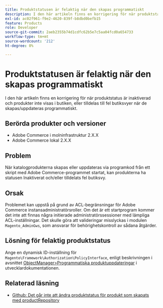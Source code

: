 ```yaml
---
title: Produktstatusen är felaktig när den skapas programmatiskt
description: I den här artikeln finns en korrigering för när produktstatus är inaktiverad och produkter inte visas i butiken, eller tilldelas till fel butiksvyer när de skapas/uppdateras programmatiskt.
exl-id: ac02f961-f9e2-4620-839f-b8dbd0befb15
feature: Products
role: Developer
source-git-commit: 2aeb2355b74d1cdfc62b5e7c5aa04fcd0a654733
workflow-type: tm+mt
source-wordcount: '212'
ht-degree: 0%

---
```


# Produktstatusen är felaktig när den skapas programmatiskt

I den här artikeln finns en korrigering för när produktstatus är inaktiverad och produkter inte visas i butiken, eller tilldelas till fel butiksvyer när de skapas/uppdateras programmatiskt.

## Berörda produkter och versioner

* Adobe Commerce i molninfrastruktur 2.X.X
* Adobe Commerce lokal 2.X.X

## Problem

När katalogprodukterna skapas eller uppdateras via programkod från ett skript med Adobe Commerce-programmet startat, kan produkterna ha statusen Inaktiverat och/eller tilldelats fel butiksvy.

## Orsak

Problemet kan uppstå på grund av ACL-begränsningar för Adobe Commerce instansadministratörsroller. Om det är ett startprogram kommer det inte att finnas några initierade administratörssessioner med lämpliga ACL-inställningar. Det skulle göra att valideringar misslyckas i modulen `Magento_AdminGws`, som ansvarar för behörighetskontroll av sådana åtgärder.

## Lösning för felaktig produktstatus

Ange en dynamisk ID-inställning för `Magento\Framework\Authorization\PolicyInterface`, enligt beskrivningen i avsnittet [ ObjectManager>Programmatiska produktuppdateringar](https://developer.adobe.com/commerce/php/development/components/object-manager/) i utvecklardokumentationen.

## Relaterad läsning

* [Github: Det går inte att ändra produktstatus för produkt som skapats med productRepository](https://github.com/magento/magento2/issues/5664)
